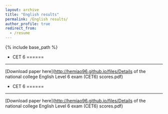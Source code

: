 ```yaml
---
layout: archive
title: "English results"
permalink: /English results/
author_profile: true
redirect_from:
  - /resume
---
```


{% include base_path %}



* CET 6
====== 
---

[Download paper here](http://hemiao96.github.io/files/Details of the national college English Level 6 exam (CET6) scores.pdf)


* CET 6
====== 
---

[Download paper here](http://hemiao96.github.io/files/Details of the national college English Level 6 exam (CET6) scores.pdf)

